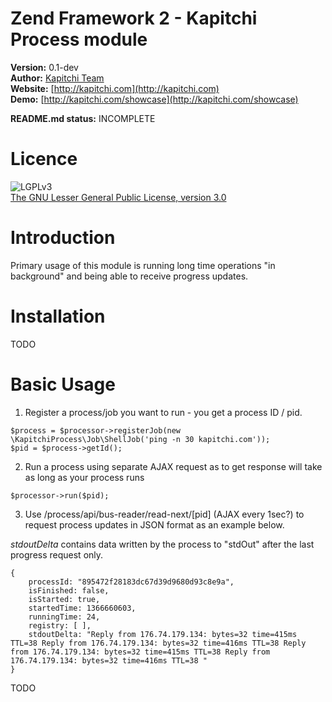 Zend Framework 2 - Kapitchi Process module
==============================================

__Version:__ 0.1-dev  
__Author:__  [Kapitchi Team](http://kapitchi.com/team)  
__Website:__ [http://kapitchi.com](http://kapitchi.com)  
__Demo:__    [http://kapitchi.com/showcase](http://kapitchi.com/showcase)  

__README.md status:__ INCOMPLETE  

Licence
=======

![LGPLv3](http://www.gnu.org/graphics/lgplv3-88x31.png)  
[The GNU Lesser General Public License, version 3.0](LICENSE.txt)


Introduction
============

Primary usage of this module is running long time operations "in background" and being able to receive progress updates.

Installation
============

TODO

Basic Usage
===========

1. Register a process/job you want to run - you get a process ID / pid.

```
$process = $processor->registerJob(new \KapitchiProcess\Job\ShellJob('ping -n 30 kapitchi.com'));
$pid = $process->getId();
```

2. Run a process using separate AJAX request as to get response will take as long as your process runs

```
$processor->run($pid);
```

3. Use /process/api/bus-reader/read-next/[pid] (AJAX every 1sec?) to request process updates in JSON format as an example below.

_stdoutDelta_ contains data written by the process to "stdOut" after the last progress request only.

```
{
    processId: "895472f28183dc67d39d9680d93c8e9a",
    isFinished: false,
    isStarted: true,
    startedTime: 1366660603,
    runningTime: 24,
    registry: [ ],
    stdoutDelta: "Reply from 176.74.179.134: bytes=32 time=415ms TTL=38 Reply from 176.74.179.134: bytes=32 time=416ms TTL=38 Reply from 176.74.179.134: bytes=32 time=415ms TTL=38 Reply from 176.74.179.134: bytes=32 time=416ms TTL=38 "
}
```

TODO
